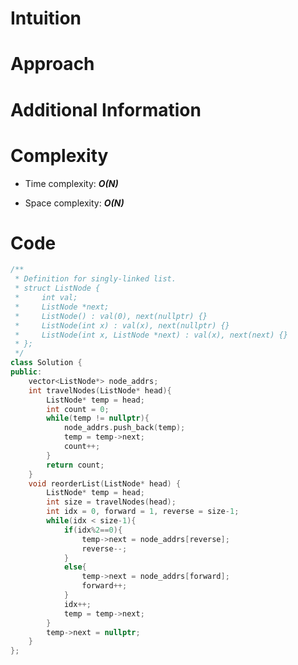 # Intuition

# Approach

# Additional Information

# Complexity
- Time complexity: ***O(N)***
<!-- Add your time complexity here, e.g. $$O(n)$$ -->

- Space complexity: ***O(N)***
<!-- Add your space complexity here, e.g. $$O(n)$$ -->

# Code
```cpp
/**
 * Definition for singly-linked list.
 * struct ListNode {
 *     int val;
 *     ListNode *next;
 *     ListNode() : val(0), next(nullptr) {}
 *     ListNode(int x) : val(x), next(nullptr) {}
 *     ListNode(int x, ListNode *next) : val(x), next(next) {}
 * };
 */
class Solution {
public:
    vector<ListNode*> node_addrs;
    int travelNodes(ListNode* head){
        ListNode* temp = head;
        int count = 0;
        while(temp != nullptr){
            node_addrs.push_back(temp);
            temp = temp->next;
            count++;
        }
        return count;
    }
    void reorderList(ListNode* head) {
        ListNode* temp = head;
        int size = travelNodes(head);
        int idx = 0, forward = 1, reverse = size-1;
        while(idx < size-1){
            if(idx%2==0){
                temp->next = node_addrs[reverse];
                reverse--;
            }
            else{
                temp->next = node_addrs[forward];
                forward++;
            }
            idx++;
            temp = temp->next;
        }
        temp->next = nullptr;
    }
};
```
